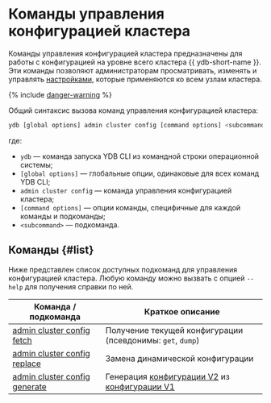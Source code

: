 # Команды управления конфигурацией кластера

Команды управления конфигурацией кластера предназначены для работы с конфигурацией на уровне всего кластера {{ ydb-short-name }}. Эти команды позволяют администраторам просматривать, изменять и управлять [настройками](../../../../../reference/configuration/index.md), которые применяются ко всем узлам кластера.

{% include [danger-warning](../_includes/danger-warning.md) %}

Общий синтаксис вызова команд управления конфигурацией кластера:

```bash
ydb [global options] admin cluster config [command options] <subcommand>
```

где:

- `ydb` — команда запуска YDB CLI из командной строки операционной системы;
- `[global options]` — глобальные опции, одинаковые для всех команд YDB CLI;
- `admin cluster config` — команда управления конфигурацией кластера;
- `[command options]` — опции команды, специфичные для каждой команды и подкоманды;
- `<subcommand>` — подкоманда.

## Команды {#list}

Ниже представлен список доступных подкоманд для управления конфигурацией кластера. Любую команду можно вызвать с опцией `--help` для получения справки по ней.

Команда / подкоманда | Краткое описание
--- | ---
[admin cluster config fetch](./fetch.md) | Получение текущей конфигурации (псевдонимы: `get`, `dump`)
[admin cluster config replace](./replace.md) | Замена динамической конфигурации
[admin cluster config generate](./generate.md) | Генерация [конфигурации V2](../../../../../devops/configuration-management/configuration-v2/index.md) из [конфигурации V1](../../../../../devops/configuration-management/configuration-v1/index.md)
